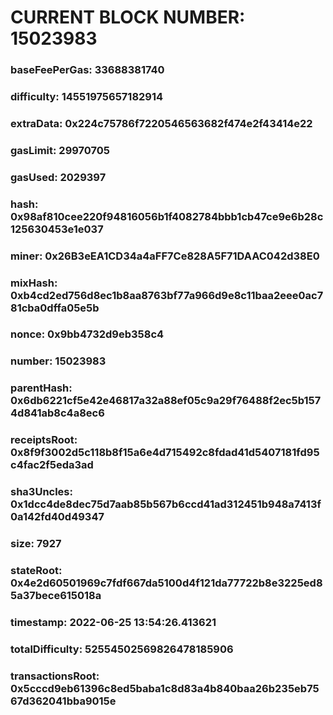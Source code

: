 # CURRENT BLOCK NUMBER: 15023983

### baseFeePerGas: 33688381740
### difficulty: 14551975657182914
### extraData: 0x224c75786f7220546563682f474e2f43414e22
### gasLimit: 29970705
### gasUsed: 2029397
### hash: 0x98af810cee220f94816056b1f4082784bbb1cb47ce9e6b28c125630453e1e037
### miner: 0x26B3eEA1CD34a4aFF7Ce828A5F71DAAC042d38E0
### mixHash: 0xb4cd2ed756d8ec1b8aa8763bf77a966d9e8c11baa2eee0ac781cba0dffa05e5b
### nonce: 0x9bb4732d9eb358c4
### number: 15023983
### parentHash: 0x6db6221cf5e42e46817a32a88ef05c9a29f76488f2ec5b1574d841ab8c4a8ec6
### receiptsRoot: 0x8f9f3002d5c118b8f15a6e4d715492c8fdad41d5407181fd95c4fac2f5eda3ad
### sha3Uncles: 0x1dcc4de8dec75d7aab85b567b6ccd41ad312451b948a7413f0a142fd40d49347
### size: 7927
### stateRoot: 0x4e2d60501969c7fdf667da5100d4f121da77722b8e3225ed85a37bece615018a
### timestamp: 2022-06-25 13:54:26.413621
### totalDifficulty: 52554502569826478185906
### transactionsRoot: 0x5cccd9eb61396c8ed5baba1c8d83a4b840baa26b235eb7567d362041bba9015e
